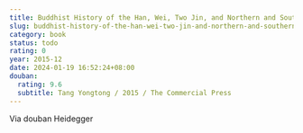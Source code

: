 ```yaml
---
title: Buddhist History of the Han, Wei, Two Jin, and Northern and Southern Dynasties
slug: buddhist-history-of-the-han-wei-two-jin-and-northern-and-southern-dynasties
category: book
status: todo
rating: 0
year: 2015-12
date: 2024-01-19 16:52:24+08:00
douban:
  rating: 9.6
  subtitle: Tang Yongtong / 2015 / The Commercial Press
---
```


Via douban Heidegger

